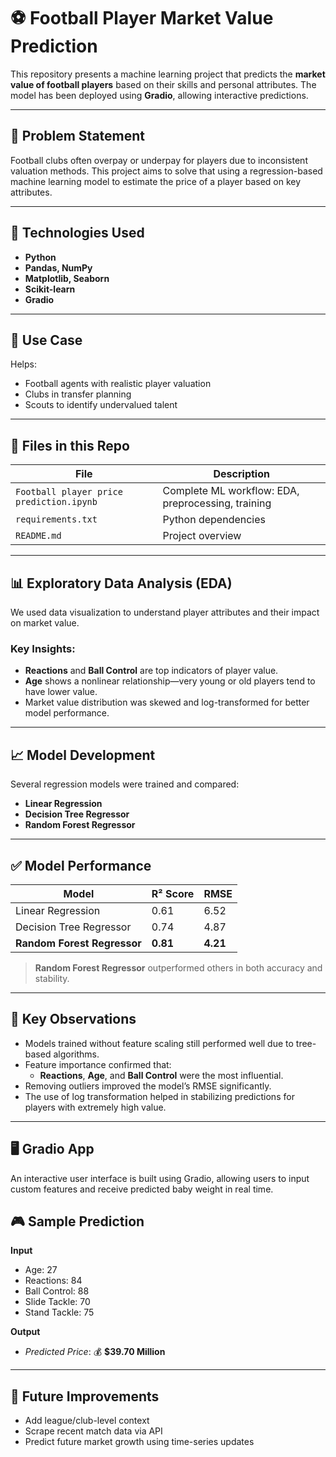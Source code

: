 

# ⚽ Football Player Market Value Prediction

This repository presents a machine learning project that predicts the **market value of football players** based on their skills and personal attributes. The model has been deployed using **Gradio**, allowing interactive predictions.

---

## 📌 Problem Statement

Football clubs often overpay or underpay for players due to inconsistent valuation methods. This project aims to solve that using a regression-based machine learning model to estimate the price of a player based on key attributes.

---

## 🔧 Technologies Used

- **Python**
- **Pandas, NumPy**
- **Matplotlib, Seaborn**
- **Scikit-learn**
- **Gradio**

---

## 💼 Use Case

Helps:
- Football agents with realistic player valuation  
- Clubs in transfer planning  
- Scouts to identify undervalued talent  

---

## 📁 Files in this Repo

| File                          | Description                                |
|-------------------------------|--------------------------------------------|
| `Football player price prediction.ipynb` | Complete ML workflow: EDA, preprocessing, training |  
| `requirements.txt`           | Python dependencies                        |
| `README.md`                  | Project overview                           |

---

## 📊 Exploratory Data Analysis (EDA)

We used data visualization to understand player attributes and their impact on market value.

### Key Insights:
- **Reactions** and **Ball Control** are top indicators of player value.
- **Age** shows a nonlinear relationship—very young or old players tend to have lower value.
- Market value distribution was skewed and log-transformed for better model performance.

---

## 📈 Model Development

Several regression models were trained and compared:
- **Linear Regression**
- **Decision Tree Regressor**
- **Random Forest Regressor**

---

## ✅ Model Performance

| Model                  | R² Score | RMSE       |
|------------------------|----------|------------|
| Linear Regression      | 0.61     | 6.52       |
| Decision Tree Regressor| 0.74     | 4.87       |
| **Random Forest Regressor** | **0.81** | **4.21**     |

> **Random Forest Regressor** outperformed others in both accuracy and stability.

---

## 📌 Key Observations

- Models trained without feature scaling still performed well due to tree-based algorithms.
- Feature importance confirmed that:
  - **Reactions**, **Age**, and **Ball Control** were the most influential.
- Removing outliers improved the model’s RMSE significantly.
- The use of log transformation helped in stabilizing predictions for players with extremely high value.

---

## 🖥 Gradio App
An interactive user interface is built using Gradio, allowing users to input custom features and receive predicted baby weight in real time.

## 🎮 Sample Prediction

**Input**
- Age: 27  
- Reactions: 84  
- Ball Control: 88  
- Slide Tackle: 70  
- Stand Tackle: 75  

**Output**
- _Predicted Price_: 💰 **$39.70 Million**

---

## 🔮 Future Improvements

- Add league/club-level context  
- Scrape recent match data via API  
- Predict future market growth using time-series updates  




